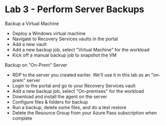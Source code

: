 # Lab 3 - Perform Server Backups

Backup a Virtual Machine

* Deploy a Windows virtual machine
* Navigate to Recovery Services vaults in the portal
* Add a new vault
* Add a new backup job, select "Virtual Machine" for the workload
* Kick off a manual backup job to snapshot the VM

Backup on "On-Prem" Server

* RDP to the server you created earlier. We'll use it in this lab as an "on-prem" server
* Login to the portal and go to your Recovery Services vault
* Add a new backup job, select "On-premises" for the workload
* Download and install the agent on the server
* Configure files & folders for backup
* Run a backup, delete some files, and do a test restore
* Delete the Resource Group from your Azure Pass subscription when complete
